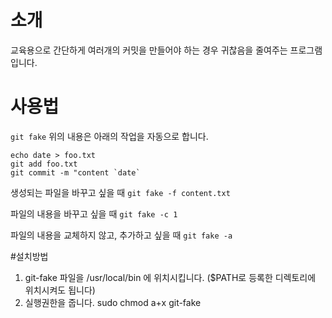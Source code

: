 # 소개
교육용으로 간단하게 여러개의 커밋을 만들어야 하는 경우 귀찮음을 줄여주는 프로그램입니다. 

# 사용법
```git fake```
위의 내용은 아래의 작업을 자동으로 합니다. 
```
echo date > foo.txt
git add foo.txt
git commit -m "content `date`
```

생성되는 파일을 바꾸고 싶을 때
```git fake -f content.txt```

파일의 내용을 바꾸고 싶을 때 
```git fake -c 1```

파일의 내용을 교체하지 않고, 추가하고 싶을 때 
```git fake -a```

#설치방법
1. git-fake 파일을 /usr/local/bin 에 위치시킵니다. ($PATH로 등록한 디렉토리에 위치시켜도 됩니다)
2. 실행권한을 줍니다. sudo chmod a+x git-fake

